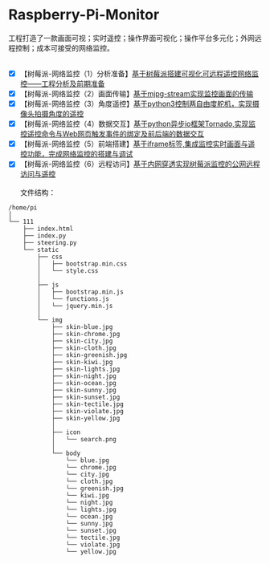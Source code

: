 # Raspberry-Pi-Monitor
工程打造了一款画面可视；实时遥控；操作界面可视化；操作平台多元化；外网远程控制；成本可接受的网络监控。<br/><br/>
 - [X]  【树莓派-网络监控（1）分析准备】[基于树莓派搭建可视化可远程遥控网络监控——工程分析及前期准备](https://blog.csdn.net/deng_xj/article/details/98464826)
 - [X] 【树莓派-网络监控（2）画面传输】[基于mjpg-stream实现监控画面的传输](https://blog.csdn.net/deng_xj/article/details/98487595)
 - [X] 【树莓派-网络监控（3）角度遥控】[基于python3控制两自由度舵机，实现摄像头拍摄角度的遥控](https://blog.csdn.net/deng_xj/article/details/98620290)
 - [X] 【树莓派-网络监控（4）数据交互】[基于python异步io框架Tornado,实现监控遥控命令与Web网页触发事件的绑定及前后端的数据交互](https://dengxj.blog.csdn.net/article/details/98736117)
 - [X] 【树莓派-网络监控（5）前端搭建】[基于iframe标签,集成监控实时画面与遥控功能，完成网络监控的搭建与调试](https://blog.csdn.net/deng_xj/article/details/98871101)
 - [X] 【树莓派-网络监控（6）远程访问】[基于内网穿透实现树莓派监控的公网远程访问与遥控](https://blog.csdn.net/deng_xj/article/details/99211554)
<br/><br/>
文件结构：

```
/home/pi
│ 
└── 111
    ├── index.html
    ├── index.py
    ├── steering.py
    └── static
        ├── css
        │   ├── bootstrap.min.css
        │   └── style.css
        │
        ├── js
        │   ├── bootstrap.min.js
        │   └── functions.js
        │   └── jquery.min.js
        │
        └── img
            ├── skin-blue.jpg
            ├── skin-chrome.jpg
            ├── skin-city.jpg
            ├── skin-cloth.jpg
            ├── skin-greenish.jpg
            ├── skin-kiwi.jpg
            ├── skin-lights.jpg
            ├── skin-night.jpg
            ├── skin-ocean.jpg
            ├── skin-sunny.jpg
            ├── skin-sunset.jpg
            ├── skin-tectile.jpg
            ├── skin-violate.jpg
            ├── skin-yellow.jpg
            │
            ├── icon
            │   └── search.png
            │
            └── body
                └── blue.jpg
                └── chrome.jpg
                └── city.jpg
                └── cloth.jpg
                └── greenish.jpg
                └── kiwi.jpg
                └── night.jpg
                └── lights.jpg
                └── ocean.jpg
                └── sunny.jpg
 				└── sunset.jpg
                └── tectile.jpg
                └── violate.jpg
                └── yellow.jpg
```

